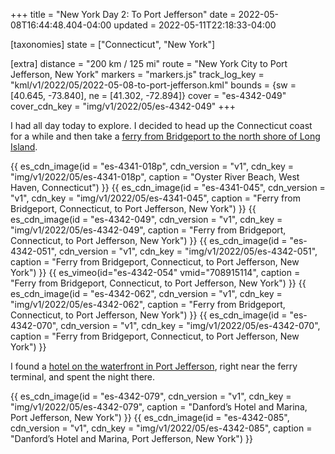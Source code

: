 +++
title = "New York Day 2: To Port Jefferson"
date = 2022-05-08T16:44:48.404-04:00
updated = 2022-05-11T22:18:33-04:00

[taxonomies]
state = ["Connecticut", "New York"]

[extra]
distance = "200 km / 125 mi"
route = "New York City to Port Jefferson, New York"
markers = "markers.js"
track_log_key = "kml/v1/2022/05/2022-05-08-to-port-jefferson.kml"
bounds = {sw = [40.645, -73.840], ne = [41.302, -72.894]}
cover = "es-4342-049"
cover_cdn_key = "img/v1/2022/05/es-4342-049"
+++

I had all day today to explore. I decided to head up the Connecticut coast for a while and then take a [ferry from Bridgeport to the north shore of Long Island](https://www.88844ferry.com).

<!-- more -->

{{ es_cdn_image(id = "es-4341-018p", cdn_version = "v1", cdn_key = "img/v1/2022/05/es-4341-018p", caption = "Oyster River Beach, West Haven, Connecticut") }}
{{ es_cdn_image(id = "es-4341-045", cdn_version = "v1", cdn_key = "img/v1/2022/05/es-4341-045", caption = "Ferry from Bridgeport, Connecticut, to Port Jefferson, New York") }}
{{ es_cdn_image(id = "es-4342-049", cdn_version = "v1", cdn_key = "img/v1/2022/05/es-4342-049", caption = "Ferry from Bridgeport, Connecticut, to Port Jefferson, New York") }}
{{ es_cdn_image(id = "es-4342-051", cdn_version = "v1", cdn_key = "img/v1/2022/05/es-4342-051", caption = "Ferry from Bridgeport, Connecticut, to Port Jefferson, New York") }}
{{ es_vimeo(id="es-4342-054" vmid="708915114", caption = "Ferry from Bridgeport, Connecticut, to Port Jefferson, New York") }}
{{ es_cdn_image(id = "es-4342-062", cdn_version = "v1", cdn_key = "img/v1/2022/05/es-4342-062", caption = "Ferry from Bridgeport, Connecticut, to Port Jefferson, New York") }}
{{ es_cdn_image(id = "es-4342-070", cdn_version = "v1", cdn_key = "img/v1/2022/05/es-4342-070", caption = "Ferry from Bridgeport, Connecticut, to Port Jefferson, New York") }}

I found a [hotel on the waterfront in Port Jefferson](https://www.danfords.com), right near the ferry terminal, and spent the night there.

{{ es_cdn_image(id = "es-4342-079", cdn_version = "v1", cdn_key = "img/v1/2022/05/es-4342-079", caption = "Danford’s Hotel and Marina, Port Jefferson, New York") }}
{{ es_cdn_image(id = "es-4342-085", cdn_version = "v1", cdn_key = "img/v1/2022/05/es-4342-085", caption = "Danford’s Hotel and Marina, Port Jefferson, New York") }}

